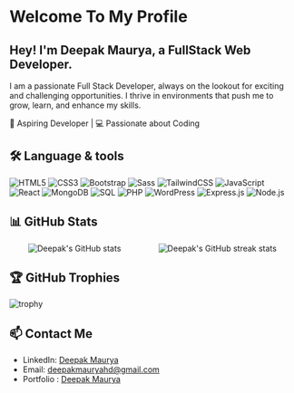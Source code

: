 # Welcome To My Profile

## Hey! I'm Deepak Maurya, a FullStack Web Developer.

I am a passionate Full Stack Developer, always on the lookout for exciting and challenging opportunities. I thrive in environments that push me to grow, learn, and enhance my skills.

🚀 Aspiring Developer | 💻 Passionate about Coding


## 🛠️ Language & tools

![HTML5](https://img.shields.io/badge/html5-%23E34F26.svg?style=for-the-badge&logo=html5&logoColor=white)
![CSS3](https://img.shields.io/badge/css3-%231572B6.svg?style=for-the-badge&logo=css3&logoColor=white)
![Bootstrap](https://img.shields.io/badge/bootstrap-%23563D7C.svg?style=for-the-badge&logo=bootstrap&logoColor=white)
![Sass](https://img.shields.io/badge/Sass-%23CC6699.svg?style=for-the-badge&logo=sass&logoColor=white)
![TailwindCSS](https://img.shields.io/badge/tailwindcss-%2338B2AC.svg?style=for-the-badge&logo=tailwind-css&logoColor=white)
![JavaScript](https://img.shields.io/badge/javascript-%23323330.svg?style=for-the-badge&logo=javascript&logoColor=%23F7DF1E)
![React](https://img.shields.io/badge/react-%2320232a.svg?style=for-the-badge&logo=react&logoColor=%2361DAFB)
![MongoDB](https://img.shields.io/badge/MongoDB-%2347A248.svg?style=for-the-badge&logo=mongodb&logoColor=white)
![SQL](https://img.shields.io/badge/sql-%2300C7B7.svg?style=for-the-badge&logo=sql&logoColor=white)
![PHP](https://img.shields.io/badge/php-%23777BB4.svg?style=for-the-badge&logo=php&logoColor=white)
![WordPress](https://img.shields.io/badge/WordPress-%23117AC9.svg?style=for-the-badge&logo=WordPress&logoColor=white)
![Express.js](https://img.shields.io/badge/express.js-%23404d59.svg?style=for-the-badge&logo=express&logoColor=%2361DAFB)
![Node.js](https://img.shields.io/badge/node.js-%23339933.svg?style=for-the-badge&logo=nodedotjs&logoColor=white)


## 📊 GitHub Stats

<div style="display: flex; flex-wrap: wrap; justify-content: space-around;">
  <img src="https://github-readme-stats.vercel.app/api?username=deep-maurya&show_icons=true&theme=radical" alt="Deepak's GitHub stats" />
  <img src="https://github-readme-streak-stats.herokuapp.com/?user=deep-maurya&theme=radical" alt="Deepak's GitHub streak stats" />
</div>

## 🏆 GitHub Trophies

![trophy](https://github-profile-trophy.vercel.app/?username=deep-maurya&theme=onedark)

## 📫 Contact Me

- LinkedIn: [Deepak Maurya](https://www.linkedin.com/in/deepak_maurya_47)
- Email: [deepakmauryahd@gmail.com](mailto:deepakmauryahd@gmail.com)
- Portfolio : [Deepak Maurya](https://www.linkedin.com/in/deepak_maurya_47)
